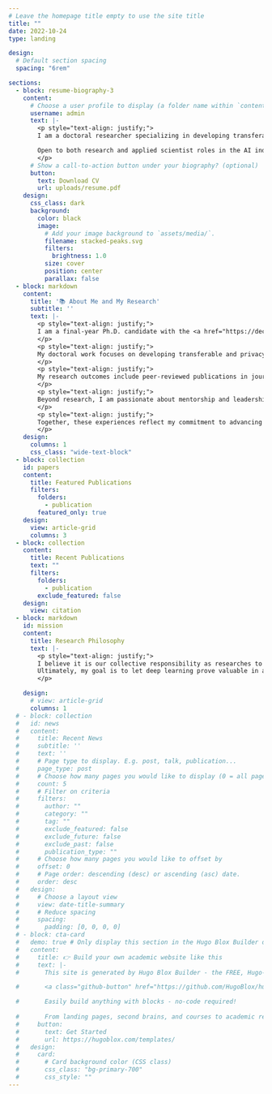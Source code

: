 ```yaml
---
# Leave the homepage title empty to use the site title
title: ""
date: 2022-10-24
type: landing

design:
  # Default section spacing
  spacing: "6rem"

sections:
  - block: resume-biography-3
    content:
      # Choose a user profile to display (a folder name within `content/authors/`)
      username: admin
      text: |-
        <p style="text-align: justify;">
        I am a doctoral researcher specializing in developing transferable and privacy-friendly deep learning frameworks for complex, real-world audio and visual data. With hands-on experience tackling privacy, data scarcity, and cross-domain deployment challenges in smart urban environments, I am now seeking full-time opportunities in Europe (including the UK) and Canada to advance cutting-edge AI solutions with direct impact.

        Open to both research and applied scientist roles in the AI industry, particularly focused on computer vision and audio analytics.
        </p>
      # Show a call-to-action button under your biography? (optional)
      button:
        text: Download CV
        url: uploads/resume.pdf
    design:
      css_class: dark
      background:
        color: black
        image:
          # Add your image background to `assets/media/`.
          filename: stacked-peaks.svg
          filters:
            brightness: 1.0
          size: cover
          position: center
          parallax: false
  - block: markdown
    content:
      title: '📚 About Me and My Research'
      subtitle: ''
      text: |-
        <p style="text-align: justify;">
        I am a final-year Ph.D. candidate with the <a href="https://decide.ugent.be/">DECIDE</a> team at <a href="https://idlab.ugent.be/home">IDLab</a>, Ghent University-imec. My research is fully funded by the AI Flanders strategic program and is supervised by <a href="https://research.ugent.be/web/person/pieter-simoens-0/en">Prof Pieter Simoens</a> and <a href="https://research.ugent.be/web/person/sam-leroux-0/en">Prof Sam Leroux</a>.
        </p>
        <p style="text-align: justify;">
        My doctoral work focuses on developing transferable and privacy-friendly deep learning techniques for real-world audio-visual urban surveillance: bridging the gap between the lab and dynamic street environments. The goal is to create frameworks that are both technically advanced and ethically robust, ensuring responsible AI deployment in smart cities. This has involved designing self-supervised and contrastive learning models for urban monitoring, collaborating with industry partners to validate results with domain-specific datasets, and innovating on privacy protection mechanisms that empower user consent.
        </p>
        <p style="text-align: justify;">
        My research outcomes include peer-reviewed publications in journals such as IEEE Pervasive Computing, Sensors, and Frontiers in Robotics and AI. Many of these methodologies have been presented at academic and industry events and are now being adopted in practical applications: extending beyond the academic context to immediate societal impact.
        </p>
        <p style="text-align: justify;">
        Beyond research, I am passionate about mentorship and leadership. I’ve served as a teaching assistant for three semesters in "Applied Machine Learning," guiding students through real-world data-driven projects using tools ranging from Airbnb datasets to Sony Depthsensing. As President of the Taiwanese Student Association in Ghent, I initiated and led a city-wide mentor-mentee program that supported our community throughout the pandemic, further sharpening my cross-cultural collaboration and community-building skills.
        </p>
        <p style="text-align: justify;">
        Together, these experiences reflect my commitment to advancing AI technology that is not only powerful, but also human-centric, transparent, and positively impactful for diverse urban societies.
        </p>
    design:
      columns: 1
      css_class: "wide-text-block"
  - block: collection
    id: papers
    content:
      title: Featured Publications
      filters:
        folders:
          - publication
        featured_only: true
    design:
      view: article-grid
      columns: 3
  - block: collection
    content:
      title: Recent Publications
      text: ""
      filters:
        folders:
          - publication
        exclude_featured: false
    design:
      view: citation
  - block: markdown
    id: mission
    content:
      title: Research Philosophy
      text: |-
        <p style="text-align: justify;">
        I believe it is our collective responsibility as researches to not only build powerful tools, but to actively envision and advocate for their use in service of human dignity and safety. 
        Ultimately, my goal is to let deep learning prove valuable in addressing the practical needs of our most vulnerable populations in their most difficult moments.
        </p>

    design:
      # view: article-grid
      columns: 1
  # - block: collection
  #   id: news
  #   content:
  #     title: Recent News
  #     subtitle: ''
  #     text: ''
  #     # Page type to display. E.g. post, talk, publication...
  #     page_type: post
  #     # Choose how many pages you would like to display (0 = all pages)
  #     count: 5
  #     # Filter on criteria
  #     filters:
  #       author: ""
  #       category: ""
  #       tag: ""
  #       exclude_featured: false
  #       exclude_future: false
  #       exclude_past: false
  #       publication_type: ""
  #     # Choose how many pages you would like to offset by
  #     offset: 0
  #     # Page order: descending (desc) or ascending (asc) date.
  #     order: desc
  #   design:
  #     # Choose a layout view
  #     view: date-title-summary
  #     # Reduce spacing
  #     spacing:
  #       padding: [0, 0, 0, 0]
  # - block: cta-card
  #   demo: true # Only display this section in the Hugo Blox Builder demo site
  #   content:
  #     title: 👉 Build your own academic website like this
  #     text: |-
  #       This site is generated by Hugo Blox Builder - the FREE, Hugo-based open source website builder trusted by 250,000+ academics like you.

  #       <a class="github-button" href="https://github.com/HugoBlox/hugo-blox-builder" data-color-scheme="no-preference: light; light: light; dark: dark;" data-icon="octicon-star" data-size="large" data-show-count="true" aria-label="Star HugoBlox/hugo-blox-builder on GitHub">Star</a>

  #       Easily build anything with blocks - no-code required!
        
  #       From landing pages, second brains, and courses to academic resumés, conferences, and tech blogs.
  #     button:
  #       text: Get Started
  #       url: https://hugoblox.com/templates/
  #   design:
  #     card:
  #       # Card background color (CSS class)
  #       css_class: "bg-primary-700"
  #       css_style: ""
---
```

